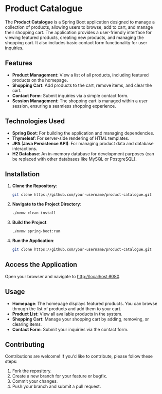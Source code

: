 # Product Catalogue

The **Product Catalogue** is a Spring Boot application designed to manage a collection of products, allowing users to browse, add to cart, and manage their shopping cart. The application provides a user-friendly interface for viewing featured products, creating new products, and managing the shopping cart. It also includes basic contact form functionality for user inquiries.

## Features

- **Product Management**: View a list of all products, including featured products on the homepage.
- **Shopping Cart**: Add products to the cart, remove items, and clear the cart.
- **Contact Form**: Submit inquiries via a simple contact form.
- **Session Management**: The shopping cart is managed within a user session, ensuring a seamless shopping experience.

## Technologies Used

- **Spring Boot**: For building the application and managing dependencies.
- **Thymeleaf**: For server-side rendering of HTML templates.
- **JPA (Java Persistence API)**: For managing product data and database interactions.
- **H2 Database**: An in-memory database for development purposes (can be replaced with other databases like MySQL or PostgreSQL).

## Installation

1. **Clone the Repository**:
   ```bash
   git clone https://github.com/your-username/product-catalogue.git
   ```
2. **Navigate to the Project Directory**:
   ```bash
   ./mvnw clean install
   ```
3. **Build the Project**:
   ```bash
   ./mvnw spring-boot:run
   ```
4. **Run the Application**:
   ```bash
   git clone https://github.com/your-username/product-catalogue.git
   ```

## Access the Application

Open your browser and navigate to [http://localhost:8080](http://localhost:8080).

## Usage

- **Homepage**: The homepage displays featured products. You can browse through the list of products and add them to your cart.
- **Product List**: View all available products in the system.
- **Shopping Cart**: Manage your shopping cart by adding, removing, or clearing items.
- **Contact Form**: Submit your inquiries via the contact form.

## Contributing

Contributions are welcome! If you'd like to contribute, please follow these steps:

1. Fork the repository.
2. Create a new branch for your feature or bugfix.
3. Commit your changes.
4. Push your branch and submit a pull request.
